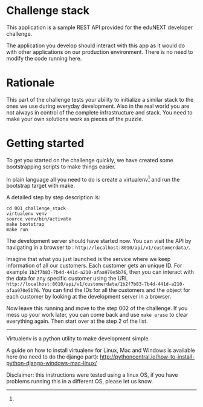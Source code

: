 Challenge stack
===============

This application is a sample REST API provided for the eduNEXT developer challenge.

The application you develop should interact with this app as it would do with other applications
 on our production environment. There is no need to modify the code running here.


Rationale
=========

This part of the challenge tests your ability to initialize a similar
 stack to the ones we use during everyday development. Also in the real world you are not always 
in control of the complete infrastructure and stack. You need to make your own solutions work as 
pieces of the puzzle.


Getting started
===============

To get you started on the challenge quickly, we have created some bootstrapping scripts to make things easier.

In plain language all you need to do is create a virtualenv[^1] and run the bootstrap target with make.

A detailed step by step description is:

```
cd 001_challenge_stack
virtualenv venv
source venv/bin/activate
make bootstrap
make run
```

The development server should have started now. You can visit the API by navigating in a browser to 
: `http://localhost:8010/api/v1/customerdata/`.

Imagine that what you just launched is the service where we keep information of all our customers.
Each customer gets an unique ID. For example `1b2f7b83-7b4d-441d-a210-afaa970e5b76`,
then you can interact with the data for any specific customer using the URL
 `http://localhost:8010/api/v1/customerdata/1b2f7b83-7b4d-441d-a210-afaa970e5b76`. 
You can find the IDs for all the customers and the object for each customer by 
looking at the development server in a browser.

Now leave this running and move to the step 002 of the challenge.
If you mess up your work later, you can come back and use `make erase`
 to clear everything again. Then start over at the step 2 of the list.


---

[^1]:
Virtualenv is a python utility to make development simple.

A guide on how to install virtualenv for Linux, Mac and Windows is available here (no need to do the django part):
http://pythoncentral.io/how-to-install-python-django-windows-mac-linux/

Disclaimer: this instructions were tested using a linux OS, if you have problems running this in a different OS, please let us know.